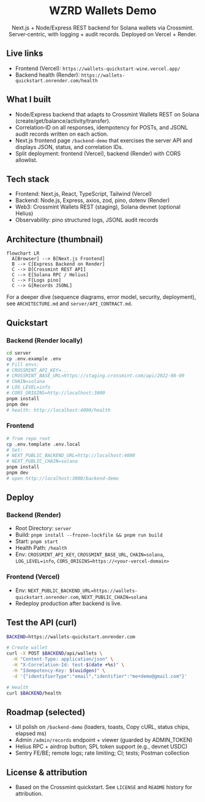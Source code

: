 

<div align="center">
  <h1>WZRD Wallets Demo</h1>
  <p>Next.js + Node/Express REST backend for Solana wallets via Crossmint. Server‑centric, with logging + audit records. Deployed on Vercel + Render.</p>
</div>

## Live links
- Frontend (Vercel): `https://wallets-quickstart-wine.vercel.app/`
- Backend health (Render): `https://wallets-quickstart.onrender.com/health`

## What I built
- Node/Express backend that adapts to Crossmint Wallets REST on Solana (create/get/balance/activity/transfer).
- Correlation‑ID on all responses, idempotency for POSTs, and JSONL audit records written on each action.
- Next.js frontend page `/backend-demo` that exercises the server API and displays JSON, status, and correlation IDs.
- Split deployment: frontend (Vercel), backend (Render) with CORS allowlist.

## Tech stack
- Frontend: Next.js, React, TypeScript, Tailwind (Vercel)
- Backend: Node.js, Express, axios, zod, pino, dotenv (Render)
- Web3: Crossmint Wallets REST (staging), Solana devnet (optional Helius)
- Observability: pino structured logs, JSONL audit records

## Architecture (thumbnail)

```mermaid
flowchart LR
  A[Browser] --> B[Next.js Frontend]
  B --> C[Express Backend on Render]
  C --> D[Crossmint REST API]
  C --> E[Solana RPC / Helius]
  C --> F[Logs pino]
  C --> G[Records JSONL]
```

For a deeper dive (sequence diagrams, error model, security, deployment), see `ARCHITECTURE.md` and `server/API_CONTRACT.md`.

## Quickstart

### Backend (Render locally)
```bash
cd server
cp .env.example .env
# Fill envs:
# CROSSMINT_API_KEY=...
# CROSSMINT_BASE_URL=https://staging.crossmint.com/api/2022-06-09
# CHAIN=solana
# LOG_LEVEL=info
# CORS_ORIGINS=http://localhost:3000
pnpm install
pnpm dev
# health: http://localhost:4000/health
```

### Frontend
```bash
# from repo root
cp .env.template .env.local
# Set:
# NEXT_PUBLIC_BACKEND_URL=http://localhost:4000
# NEXT_PUBLIC_CHAIN=solana
pnpm install
pnpm dev
# open http://localhost:3000/backend-demo
```

## Deploy

### Backend (Render)
- Root Directory: `server`
- Build: `pnpm install --frozen-lockfile && pnpm run build`
- Start: `pnpm start`
- Health Path: `/health`
- Env: `CROSSMINT_API_KEY`, `CROSSMINT_BASE_URL`, `CHAIN=solana`, `LOG_LEVEL=info`, `CORS_ORIGINS=https://<your-vercel-domain>`

### Frontend (Vercel)
- Env: `NEXT_PUBLIC_BACKEND_URL=https://wallets-quickstart.onrender.com`, `NEXT_PUBLIC_CHAIN=solana`
- Redeploy production after backend is live.

## Test the API (curl)
```bash
BACKEND=https://wallets-quickstart.onrender.com

# Create wallet
curl -X POST $BACKEND/api/wallets \
  -H "Content-Type: application/json" \
  -H "X-Correlation-Id: test-$(date +%s)" \
  -H "Idempotency-Key: $(uuidgen)" \
  -d '{"identifierType":"email","identifier":"me+demo@gmail.com"}'

# Health
curl $BACKEND/health
```

## Roadmap (selected)
- UI polish on `/backend-demo` (loaders, toasts, Copy cURL, status chips, elapsed ms)
- Admin `/admin/records` endpoint + viewer (guarded by ADMIN_TOKEN)
- Helius RPC + airdrop button; SPL token support (e.g., devnet USDC)
- Sentry FE/BE; remote logs; rate limiting; CI; tests; Postman collection

## License & attribution
- Based on the Crossmint quickstart. See `LICENSE` and `README` history for attribution.


